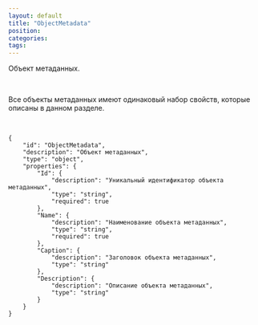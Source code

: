 ```yaml
---
layout: default
title: "ObjectMetadata"
position: 
categories: 
tags: 
---
```


Объект метаданных.

   

Все объекты метаданных имеют одинаковый набор свойств, которые описаны в данном разделе.

   

```
{
	"id": "ObjectMetadata",
	"description": "Объект метаданных",
	"type": "object",
	"properties": {
		"Id": {
			"description": "Уникальный идентификатор объекта метаданных",
			"type": "string",
			"required": true
		},
		"Name": {
			"description": "Наименование объекта метаданных",
			"type": "string",
			"required": true
		},
		"Caption": {
			"description": "Заголовок объекта метаданных",
			"type": "string"
		},
		"Description": {
			"description": "Описание объекта метаданных",
			"type": "string"
		}
	}
}
```

 

 

